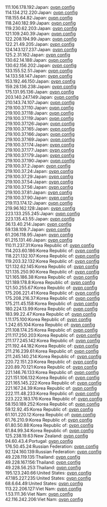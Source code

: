 111.106.178.192:Japan: [ovpn config](vpn/111_106_178_192.ovpn)  
114.134.212.220:Japan: [ovpn config](vpn/114_134_212_220.ovpn)  
118.155.64.82:Japan: [ovpn config](vpn/118_155_64_82.ovpn)  
118.240.182.99:Japan: [ovpn config](vpn/118_240_182_99.ovpn)  
119.230.62.203:Japan: [ovpn config](vpn/119_230_62_203.ovpn)  
121.109.240.39:Japan: [ovpn config](vpn/121_109_240_39.ovpn)  
122.208.194.99:Japan: [ovpn config](vpn/122_208_194_99.ovpn)  
122.21.49.205:Japan: [ovpn config](vpn/122_21_49_205.ovpn)  
124.143.127.237:Japan: [ovpn config](vpn/124_143_127_237.ovpn)  
125.2.31.162:Japan: [ovpn config](vpn/125_2_31_162.ovpn)  
130.62.14.188:Japan: [ovpn config](vpn/130_62_14_188.ovpn)  
130.62.156.202:Japan: [ovpn config](vpn/130_62_156_202.ovpn)  
133.155.52.51:Japan: [ovpn config](vpn/133_155_52_51.ovpn)  
14.133.58.147:Japan: [ovpn config](vpn/14_133_58_147.ovpn)  
153.192.46.150:Japan: [ovpn config](vpn/153_192_46_150.ovpn)  
159.28.136.238:Japan: [ovpn config](vpn/159_28_136_238.ovpn)  
175.131.95.136:Japan: [ovpn config](vpn/175_131_95_136.ovpn)  
203.140.247.149:Japan: [ovpn config](vpn/203_140_247_149.ovpn)  
210.143.74.107:Japan: [ovpn config](vpn/210_143_74_107.ovpn)  
219.100.37.110:Japan: [ovpn config](vpn/219_100_37_110.ovpn)  
219.100.37.118:Japan: [ovpn config](vpn/219_100_37_118.ovpn)  
219.100.37.119:Japan: [ovpn config](vpn/219_100_37_119.ovpn)  
219.100.37.126:Japan: [ovpn config](vpn/219_100_37_126.ovpn)  
219.100.37.165:Japan: [ovpn config](vpn/219_100_37_165.ovpn)  
219.100.37.166:Japan: [ovpn config](vpn/219_100_37_166.ovpn)  
219.100.37.169:Japan: [ovpn config](vpn/219_100_37_169.ovpn)  
219.100.37.174:Japan: [ovpn config](vpn/219_100_37_174.ovpn)  
219.100.37.177:Japan: [ovpn config](vpn/219_100_37_177.ovpn)  
219.100.37.179:Japan: [ovpn config](vpn/219_100_37_179.ovpn)  
219.100.37.190:Japan: [ovpn config](vpn/219_100_37_190.ovpn)  
219.100.37.2:Japan: [ovpn config](vpn/219_100_37_2.ovpn)  
219.100.37.24:Japan: [ovpn config](vpn/219_100_37_24.ovpn)  
219.100.37.29:Japan: [ovpn config](vpn/219_100_37_29.ovpn)  
219.100.37.54:Japan: [ovpn config](vpn/219_100_37_54.ovpn)  
219.100.37.56:Japan: [ovpn config](vpn/219_100_37_56.ovpn)  
219.100.37.81:Japan: [ovpn config](vpn/219_100_37_81.ovpn)  
219.100.37.90:Japan: [ovpn config](vpn/219_100_37_90.ovpn)  
219.113.174.12:Japan: [ovpn config](vpn/219_113_174_12.ovpn)  
219.96.162.128:Japan: [ovpn config](vpn/219_96_162_128.ovpn)  
223.133.255.245:Japan: [ovpn config](vpn/223_133_255_245.ovpn)  
223.135.43.55:Japan: [ovpn config](vpn/223_135_43_55.ovpn)  
36.13.40.214:Japan: [ovpn config](vpn/36_13_40_214.ovpn)  
59.138.109.7:Japan: [ovpn config](vpn/59_138_109_7.ovpn)  
61.206.118.95:Japan: [ovpn config](vpn/61_206_118_95.ovpn)  
61.215.131.46:Japan: [ovpn config](vpn/61_215_131_46.ovpn)  
110.11.237.31:Korea Republic of: [ovpn config](vpn/110_11_237_31.ovpn)  
114.203.60.186:Korea Republic of: [ovpn config](vpn/114_203_60_186.ovpn)  
118.221.132.107:Korea Republic of: [ovpn config](vpn/118_221_132_107.ovpn)  
119.203.32.132:Korea Republic of: [ovpn config](vpn/119_203_32_132.ovpn)  
121.132.62.145:Korea Republic of: [ovpn config](vpn/121_132_62_145.ovpn)  
121.135.250.90:Korea Republic of: [ovpn config](vpn/121_135_250_90.ovpn)  
121.165.186.38:Korea Republic of: [ovpn config](vpn/121_165_186_38.ovpn)  
121.189.178.8:Korea Republic of: [ovpn config](vpn/121_189_178_8.ovpn)  
121.50.255.67:Korea Republic of: [ovpn config](vpn/121_50_255_67.ovpn)  
175.206.221.41:Korea Republic of: [ovpn config](vpn/175_206_221_41.ovpn)  
175.208.216.37:Korea Republic of: [ovpn config](vpn/175_208_216_37.ovpn)  
175.211.45.158:Korea Republic of: [ovpn config](vpn/175_211_45_158.ovpn)  
180.224.13.99:Korea Republic of: [ovpn config](vpn/180_224_13_99.ovpn)  
183.99.22.47:Korea Republic of: [ovpn config](vpn/183_99_22_47.ovpn)  
1.11.175.100:Korea Republic of: [ovpn config](vpn/1_11_175_100.ovpn)  
1.242.65.104:Korea Republic of: [ovpn config](vpn/1_242_65_104.ovpn)  
211.108.174.25:Korea Republic of: [ovpn config](vpn/211_108_174_25.ovpn)  
211.117.250.203:Korea Republic of: [ovpn config](vpn/211_117_250_203.ovpn)  
211.177.245.142:Korea Republic of: [ovpn config](vpn/211_177_245_142.ovpn)  
211.192.44.182:Korea Republic of: [ovpn config](vpn/211_192_44_182.ovpn)  
211.216.239.61:Korea Republic of: [ovpn config](vpn/211_216_239_61.ovpn)  
211.245.140.214:Korea Republic of: [ovpn config](vpn/211_245_140_214.ovpn)  
220.72.151.23:Korea Republic of: [ovpn config](vpn/220_72_151_23.ovpn)  
220.89.70.121:Korea Republic of: [ovpn config](vpn/220_89_70_121.ovpn)  
221.146.76.133:Korea Republic of: [ovpn config](vpn/221_146_76_133.ovpn)  
221.151.106.132:Korea Republic of: [ovpn config](vpn/221_151_106_132.ovpn)  
221.165.145.222:Korea Republic of: [ovpn config](vpn/221_165_145_222.ovpn)  
221.167.24.39:Korea Republic of: [ovpn config](vpn/221_167_24_39.ovpn)  
222.111.48.233:Korea Republic of: [ovpn config](vpn/222_111_48_233.ovpn)  
223.222.183.176:Korea Republic of: [ovpn config](vpn/223_222_183_176.ovpn)  
58.150.189.252:Korea Republic of: [ovpn config](vpn/58_150_189_252.ovpn)  
59.12.92.45:Korea Republic of: [ovpn config](vpn/59_12_92_45.ovpn)  
61.101.220.12:Korea Republic of: [ovpn config](vpn/61_101_220_12.ovpn)  
61.76.210.9:Korea Republic of: [ovpn config](vpn/61_76_210_9.ovpn)  
61.80.50.88:Korea Republic of: [ovpn config](vpn/61_80_50_88.ovpn)  
61.84.99.34:Korea Republic of: [ovpn config](vpn/61_84_99_34.ovpn)  
125.238.19.63:New Zealand: [ovpn config](vpn/125_238_19_63.ovpn)  
94.60.43.4:Portugal: [ovpn config](vpn/94_60_43_4.ovpn)  
176.50.45.24:Russian Federation: [ovpn config](vpn/176_50_45_24.ovpn)  
92.124.160.139:Russian Federation: [ovpn config](vpn/92_124_160_139.ovpn)  
49.228.119.135:Thailand: [ovpn config](vpn/49_228_119_135.ovpn)  
49.228.167.156:Thailand: [ovpn config](vpn/49_228_167_156.ovpn)  
49.228.56.253:Thailand: [ovpn config](vpn/49_228_56_253.ovpn)  
195.123.240.66:United States: [ovpn config](vpn/195_123_240_66.ovpn)  
47.185.227.235:United States: [ovpn config](vpn/47_185_227_235.ovpn)  
68.6.64.49:United States: [ovpn config](vpn/68_6_64_49.ovpn)  
113.22.206.127:Viet Nam: [ovpn config](vpn/113_22_206_127.ovpn)  
1.53.111.36:Viet Nam: [ovpn config](vpn/1_53_111_36.ovpn)  
42.116.242.206:Viet Nam: [ovpn config](vpn/42_116_242_206.ovpn)  
